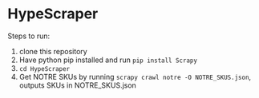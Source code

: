 # HypeScraper

Steps to run:

1. clone this repository 
2. Have python pip installed and run ``pip install Scrapy``
3. ``cd HypeScraper``
4. Get NOTRE SKUs by running ``scrapy crawl notre -O NOTRE_SKUS.json``, outputs SKUs in NOTRE_SKUS.json
